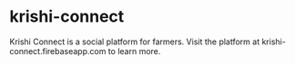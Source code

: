 # krishi-connect
Krishi Connect is a social platform for farmers.
Visit the platform at krishi-connect.firebaseapp.com to learn more.

